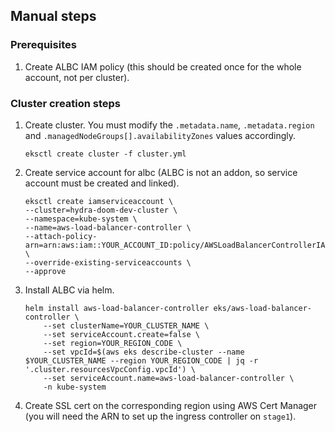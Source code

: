 ## Manual steps

### Prerequisites

1. Create ALBC IAM policy (this should be created once for the whole account,
   not per cluster).

### Cluster creation steps

1. Create cluster. You must modify the `.metadata.name`, `.metadata.region` and
   `.managedNodeGroups[].availabilityZones` values accordingly.

   ```
   eksctl create cluster -f cluster.yml
   ```
2. Create service account for albc (ALBC is not an addon, so service account
   must be created and linked).
    ```
    eksctl create iamserviceaccount \    
    --cluster=hydra-doom-dev-cluster \  
    --namespace=kube-system \  
    --name=aws-load-balancer-controller \  
    --attach-policy-arn=arn:aws:iam::YOUR_ACCOUNT_ID:policy/AWSLoadBalancerControllerIAMPolicy \  
    --override-existing-serviceaccounts \  
    --approve
    ```
3. Install ALBC via helm.

   ```
   helm install aws-load-balancer-controller eks/aws-load-balancer-controller \
       --set clusterName=YOUR_CLUSTER_NAME \
       --set serviceAccount.create=false \
       --set region=YOUR_REGION_CODE \
       --set vpcId=$(aws eks describe-cluster --name $YOUR_CLUSTER_NAME --region YOUR_REGION_CODE | jq -r '.cluster.resourcesVpcConfig.vpcId') \
       --set serviceAccount.name=aws-load-balancer-controller \
       -n kube-system
   ```
4. Create SSL cert on the corresponding region using AWS Cert Manager (you will
   need the ARN to set up the ingress controller on `stage1`).

